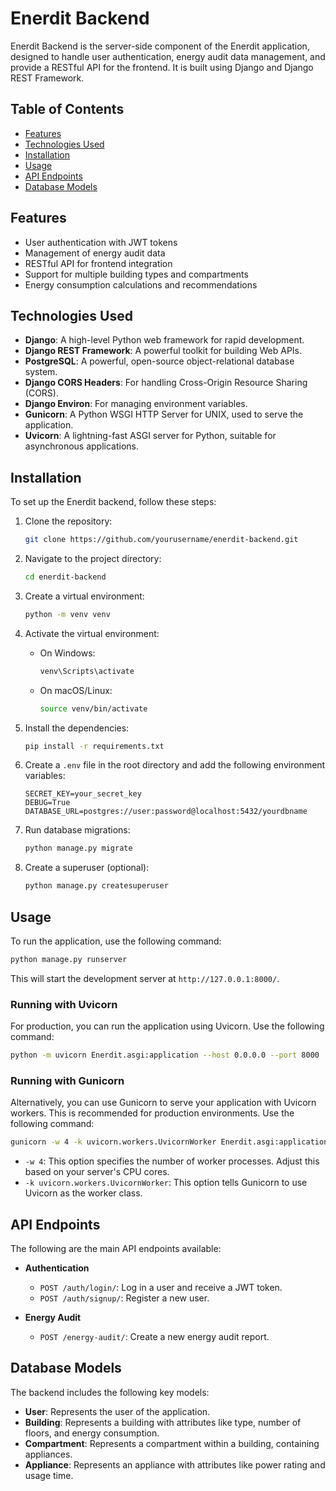 # Enerdit Backend

Enerdit Backend is the server-side component of the Enerdit application, designed to handle user authentication, energy audit data management, and provide a RESTful API for the frontend. It is built using Django and Django REST Framework.

## Table of Contents

- [Features](#features)
- [Technologies Used](#technologies-used)
- [Installation](#installation)
- [Usage](#usage)
- [API Endpoints](#api-endpoints)
- [Database Models](#database-models)

## Features

- User authentication with JWT tokens
- Management of energy audit data
- RESTful API for frontend integration
- Support for multiple building types and compartments
- Energy consumption calculations and recommendations

## Technologies Used

- **Django**: A high-level Python web framework for rapid development.
- **Django REST Framework**: A powerful toolkit for building Web APIs.
- **PostgreSQL**: A powerful, open-source object-relational database system.
- **Django CORS Headers**: For handling Cross-Origin Resource Sharing (CORS).
- **Django Environ**: For managing environment variables.
- **Gunicorn**: A Python WSGI HTTP Server for UNIX, used to serve the application.
- **Uvicorn**: A lightning-fast ASGI server for Python, suitable for asynchronous applications.

## Installation

To set up the Enerdit backend, follow these steps:

1. Clone the repository:

   ```bash
   git clone https://github.com/yourusername/enerdit-backend.git
   ```

2. Navigate to the project directory:

   ```bash
   cd enerdit-backend
   ```

3. Create a virtual environment:

   ```bash
   python -m venv venv
   ```

4. Activate the virtual environment:

   - On Windows:
     ```bash
     venv\Scripts\activate
     ```
   - On macOS/Linux:
     ```bash
     source venv/bin/activate
     ```

5. Install the dependencies:

   ```bash
   pip install -r requirements.txt
   ```

6. Create a `.env` file in the root directory and add the following environment variables:

   ```
   SECRET_KEY=your_secret_key
   DEBUG=True
   DATABASE_URL=postgres://user:password@localhost:5432/yourdbname
   ```

7. Run database migrations:

   ```bash
   python manage.py migrate
   ```

8. Create a superuser (optional):
   ```bash
   python manage.py createsuperuser
   ```

## Usage

To run the application, use the following command:

```bash
python manage.py runserver
```

This will start the development server at `http://127.0.0.1:8000/`.

### Running with Uvicorn

For production, you can run the application using Uvicorn. Use the following command:

```bash
python -m uvicorn Enerdit.asgi:application --host 0.0.0.0 --port 8000
```

### Running with Gunicorn

Alternatively, you can use Gunicorn to serve your application with Uvicorn workers. This is recommended for production environments. Use the following command:

```bash
gunicorn -w 4 -k uvicorn.workers.UvicornWorker Enerdit.asgi:application --host 0.0.0.0 --port 8000
```

- `-w 4`: This option specifies the number of worker processes. Adjust this based on your server's CPU cores.
- `-k uvicorn.workers.UvicornWorker`: This option tells Gunicorn to use Uvicorn as the worker class.

## API Endpoints

The following are the main API endpoints available:

- **Authentication**

  - `POST /auth/login/`: Log in a user and receive a JWT token.
  - `POST /auth/signup/`: Register a new user.

- **Energy Audit**
  - `POST /energy-audit/`: Create a new energy audit report.

## Database Models

The backend includes the following key models:

- **User**: Represents the user of the application.
- **Building**: Represents a building with attributes like type, number of floors, and energy consumption.
- **Compartment**: Represents a compartment within a building, containing appliances.
- **Appliance**: Represents an appliance with attributes like power rating and usage time.
